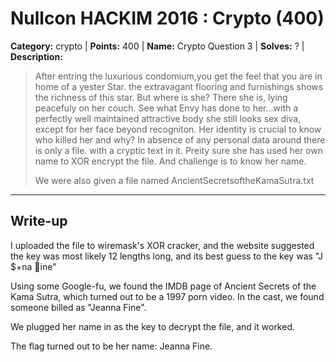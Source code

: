 # Nullcon HACKIM 2016 : Crypto (400)

**Category:** crypto |
**Points:** 400 |
**Name:** Crypto Question 3 |
**Solves:** ? |
**Description:**

> After entring the luxurious condomium,you get the feel that you are in home of a yester Star. the extravagant flooring and furnishings shows the richness of this star. But where is she? There she is, lying peacefuly on her couch. See what Envy has done to her...with a perfectly well maintained attractive body she still looks sex diva, except for her face beyond recogniton. Her identity is crucial to know who killed her and why? In absence of any personal data around there is only a file. with a cryptic text in it. Preity sure she has used her own name to XOR encrypt the file. And challenge is to know her name.
>
> We were also given a file named AncientSecretsoftheKamaSutra.txt

___

## Write-up

I uploaded the file to wiremask's XOR cracker, and the website suggested the key was most likely 12 lengths long, and its best guess to the key was "J $+na ine"

Using some Google-fu, we found the IMDB page of Ancient Secrets of the Kama Sutra, which turned out to be a 1997 porn video. In the cast, we found someone billed as "Jeanna Fine".

We plugged her name in as the key to decrypt the file, and it worked.

The flag turned out to be her name: Jeanna Fine. 
